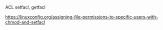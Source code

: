 ACL
setfacl, getfacl

https://linuxconfig.org/assigning-file-permissions-to-specific-users-with-chmod-and-setfacl
